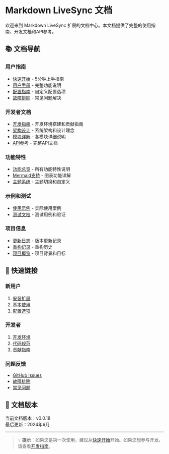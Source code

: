 # Markdown LiveSync 文档

欢迎来到 Markdown LiveSync 扩展的文档中心。本文档提供了完整的使用指南、开发文档和API参考。

## 📚 文档导航

### 用户指南
- [快速开始](guides/quick-start.md) - 5分钟上手指南
- [用户手册](guides/user-guide.md) - 完整功能说明
- [配置指南](guides/configuration.md) - 自定义配置选项
- [故障排除](guides/troubleshooting.md) - 常见问题解决

### 开发者文档
- [开发指南](design/04-development-guide.md) - 开发环境搭建和贡献指南
- [架构设计](design/02-architecture-design.md) - 系统架构和设计理念
- [模块详解](design/03-module-details.md) - 各模块详细说明
- [API参考](api/README.md) - 完整API文档

### 功能特性
- [功能总览](FEATURE_SUMMARY.md) - 所有功能特性说明
- [Mermaid支持](mermaid/README.md) - 图表功能详解
- [主题系统](guides/themes.md) - 主题切换和自定义

### 示例和测试
- [使用示例](examples/README.md) - 实际使用案例
- [测试文档](../tests/README.md) - 测试用例和验证

### 项目信息
- [更新日志](../CHANGELOG.md) - 版本更新记录
- [重构记录](refactor/REFACTOR_SUMMARY.md) - 重构历史
- [项目概览](design/01-project-overview.md) - 项目背景和目标

## 🚀 快速链接

### 新用户
1. [安装扩展](guides/quick-start.md#安装)
2. [基本使用](guides/quick-start.md#基本使用)
3. [配置选项](guides/configuration.md)

### 开发者
1. [开发环境](design/04-development-guide.md#开发环境设置)
2. [代码规范](../.cursor/rules/code-standards.mdc)
3. [贡献指南](design/04-development-guide.md#贡献指南)

### 问题反馈
- [GitHub Issues](https://github.com/your-repo/markdown-livesync/issues)
- [故障排除](guides/troubleshooting.md)
- [常见问题](guides/faq.md)

## 📖 文档版本

当前文档版本：v0.0.18  
最后更新：2024年6月

---

> 💡 **提示**：如果您是第一次使用，建议从[快速开始](guides/quick-start.md)开始。如果您想参与开发，请查看[开发指南](design/04-development-guide.md)。 